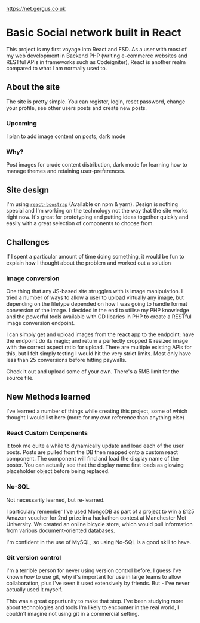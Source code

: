 https://net.gergus.co.uk

# Basic Social network built in React

This project is my first voyage into React and FSD. As a user with most of my web development in Backend PHP (writing e-commerce websites and RESTful APIs in frameworks such as Codeigniter), React is another realm compared to what I am normally used to.

## About the site

The site is pretty simple. You can register, login, reset password, change your profile, see other users posts and create new posts.

### Upcoming

I plan to add image content on posts, dark mode

### Why?

Post images for crude content distribution, dark mode for learning how to manage themes and retaining user-preferences.

## Site design

I'm using [`react-boostrap`](https://react-bootstrap.github.io/) (Available on npm & yarn). Design is nothing special and I'm working on the technology not the way that the site works right now. It's great for prototyping and putting ideas together quickly and easily with a great selection of components to choose from.

## Challenges

If I spent a particular amount of time doing something, it would be fun to explain how I thought about the problem and worked out a solution

### Image conversion

One thing that any JS-based site struggles with is image manipulation. I tried a number of ways to allow a user to upload virtually any image, but depending on the filetype depended on how I was going to handle format conversion of the image. I decided in the end to utilise my PHP knowledge and the powerful tools available with GD libaries in PHP to create a RESTful image conversion endpoint.

I can simply get and upload images from the react app to the endpoint; have the endpoint do its magic; and return a perfectly cropped & resized image with the correct aspect ratio for upload. There are multiple existing APIs for this, but I felt simply testing I would hit the very strict limits. Most only have less than 25 conversions before hitting paywalls.

Check it out and upload some of your own. There's a 5MB limit for the source file.

## New Methods learned

I've learned a number of things while creating this project, some of which thought I would list here (more for my own reference than anything else)

### React Custom Components

It took me quite a while to dynamically update and load each of the user posts. Posts are pulled from the DB then mapped onto a custom react component. The component will find and load the display name of the poster. You can actually see that the display name first loads as glowing placeholder object before being replaced.

### No-SQL

Not necessarily learned, but re-learned.

I particulary remember I've used MongoDB as part of a project to win a £125 Amazon voucher for 2nd prize in a hackathon contest at Manchester Met University. We created an online bicycle store, which would pull information from various document-oriented databases.

I'm confident in the use of MySQL, so using No-SQL is a good skill to have.

### Git version control

I'm a terrible person for never using version control before. I guess I've known _how_ to use git, why it's important for use in large teams to allow collaboration, plus I've seen it used extensively by friends. But - I've never actually used it myself.

This was a great oppurtunity to make that step. I've been studying more about technologies and tools I'm likely to encounter in the real world, I couldn't imagine not using git in a commercial setting.
